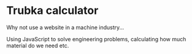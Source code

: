 # Trubka calculator
Why not use a website in a machine industry...

Using JavaScript to solve engineering problems, calculating how much material do we need etc.
